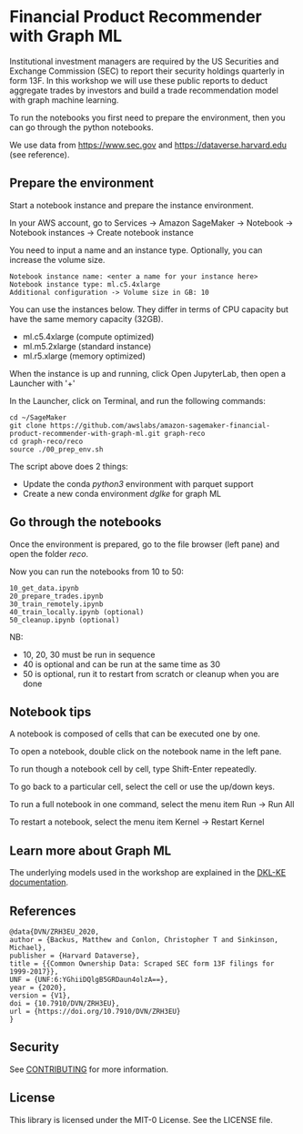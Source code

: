 # Financial Product Recommender with Graph ML

Institutional investment managers are required by the US Securities and Exchange Commission (SEC) 
to report their security holdings quarterly in form 13F.
In this workshop we will use these public reports to deduct aggregate trades by investors and 
build a trade recommendation model with graph machine learning.

To run the notebooks you first need to prepare the environment, then you can go through the python notebooks.

We use data from https://www.sec.gov and https://dataverse.harvard.edu (see reference).


## Prepare the environment

Start a notebook instance and prepare the instance environment.

In your AWS account, go to Services -> Amazon SageMaker -> Notebook -> Notebook instances -> Create notebook instance 

You need to input a name and an instance type. Optionally, you can increase the volume size. 
```
Notebook instance name: <enter a name for your instance here>
Notebook instance type: ml.c5.4xlarge
Additional configuration -> Volume size in GB: 10
```

You can use the instances below. They differ in terms of CPU capacity but have the same memory capacity (32GB).

- ml.c5.4xlarge (compute optimized)
- ml.m5.2xlarge (standard instance)
- ml.r5.xlarge (memory optimized)


When the instance is up and running, click Open JupyterLab, then open a Launcher with '+'

In the Launcher, click on Terminal, and run the following commands:

```
cd ~/SageMaker 
git clone https://github.com/awslabs/amazon-sagemaker-financial-product-recommender-with-graph-ml.git graph-reco
cd graph-reco/reco   
source ./00_prep_env.sh
```

The script above does 2 things:

- Update the conda *python3* environment with parquet support
- Create a new conda environment *dglke* for graph ML


## Go through the notebooks

Once the environment is prepared, go to the file browser (left pane) and open the folder *reco*.

Now you can run the notebooks from 10 to 50:

```
10_get_data.ipynb
20_prepare_trades.ipynb
30_train_remotely.ipynb
40_train_locally.ipynb (optional)
50_cleanup.ipynb (optional)
```

NB:
- 10, 20, 30 must be run in sequence
- 40 is optional and can be run at the same time as 30
- 50 is optional, run it to restart from scratch or cleanup when you are done

## Notebook tips

A notebook is composed of cells that can be executed one by one. 

To open a notebook, double click on the notebook name in the left pane.

To run though a notebook cell by cell, type Shift-Enter repeatedly.

To go back to a particular cell, select the cell or use the up/down keys.

To run a full notebook in one command, select the menu item Run -> Run All

To restart a notebook, select the menu item Kernel -> Restart Kernel

## Learn more about Graph ML

The underlying models used in the workshop are explained in the [DKL-KE documentation](https://dglke.dgl.ai/doc/).

## References

```
@data{DVN/ZRH3EU_2020,
author = {Backus, Matthew and Conlon, Christopher T and Sinkinson, Michael},
publisher = {Harvard Dataverse},
title = {{Common Ownership Data: Scraped SEC form 13F filings for 1999-2017}},
UNF = {UNF:6:YGhiiDQlgB5GRDaun4olzA==},
year = {2020},
version = {V1},
doi = {10.7910/DVN/ZRH3EU},
url = {https://doi.org/10.7910/DVN/ZRH3EU}
}
```

## Security

See [CONTRIBUTING](CONTRIBUTING.md#security-issue-notifications) for more information.

## License

This library is licensed under the MIT-0 License. See the LICENSE file.

